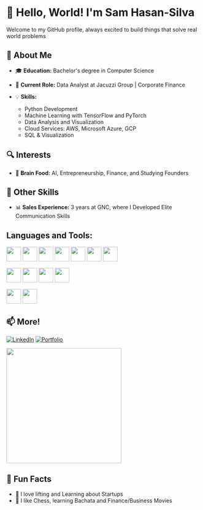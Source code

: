 # 👋 Hello, World! I'm Sam Hasan-Silva

Welcome to my GitHub profile, always excited to build things that solve real world problems

## 🚀 About Me

- 🎓 **Education:** Bachelor's degree in Computer Science
- 💼 **Current Role:** Data Analyst at Jacuzzi Group | Corporate Finance
  
- 💡 **Skills:**
  - Python Development                                                  
  - Machine Learning with TensorFlow and PyTorch
  - Data Analysis and Visualization
  - Cloud Services: AWS, Microsoft Azure, GCP
  - SQL & Visualization
    

## 🔍 Interests

- 🧠 **Brain Food:** AI, Entrepreneurship, Finance, and Studying Founders

## 💪 Other Skills

- 📊 **Sales Experience:** 3 years at GNC, where I Developed Elite Communication Skills

## Languages and Tools:

<img src="https://cdn.jsdelivr.net/gh/devicons/devicon@latest/icons/python/python-original-wordmark.svg" width="38" height="38" /> <img src="https://cdn.jsdelivr.net/gh/devicons/devicon@latest/icons/pandas/pandas-original-wordmark.svg" width="38" height="38" /> <img src="https://cdn.jsdelivr.net/gh/devicons/devicon@latest/icons/numpy/numpy-original-wordmark.svg" width="38" height="38" /> <img src="https://cdn.jsdelivr.net/gh/devicons/devicon@latest/icons/scikitlearn/scikitlearn-original.svg" width="38" height="38" /> <img src="https://cdn.jsdelivr.net/gh/devicons/devicon@latest/icons/matplotlib/matplotlib-plain-wordmark.svg" width="38" height="38"/> <img src="https://cdn.jsdelivr.net/gh/devicons/devicon@latest/icons/plotly/plotly-original-wordmark.svg" width="38" height="38"/>
<img src="https://cdn.jsdelivr.net/gh/devicons/devicon@latest/icons/tensorflow/tensorflow-original.svg" width="38" height="38" />

<img src="https://companieslogo.com/img/orig/SNOW-35164165.png?t=1720244494" width="38" height="38" /> <img src="https://cdn.jsdelivr.net/gh/devicons/devicon@latest/icons/mysql/mysql-original-wordmark.svg" width="38" height="38"  /> <img src="https://cdn.jsdelivr.net/gh/devicons/devicon@latest/icons/postgresql/postgresql-original-wordmark.svg" width="38" height="38" /> <img src="https://cdn.jsdelivr.net/gh/devicons/devicon@latest/icons/sqlite/sqlite-original-wordmark.svg" width="38" height="38" />

<img src="https://cdn.jsdelivr.net/gh/devicons/devicon@latest/icons/googlecloud/googlecloud-original.svg" width="38" height="38" /> <i class="devicon-kubernetes-plain colored" width="38" height="38" ></i> <img src="https://cdn.jsdelivr.net/gh/devicons/devicon@latest/icons/amazonwebservices/amazonwebservices-original-wordmark.svg" width="38" height="38" /> 

## 📫 More!

[![LinkedIn](https://img.shields.io/badge/LINKEDIN-0077B5?style=for-the-badge&logo=linkedin&logoColor=white)](https://www.linkedin.com/in/sammy-hasan-silva?lipi=urn%3Ali%3Apage%3Ad_flagship3_profile_view_base_contact_details%3Bjo%2FFxoqHThqUXPpFYWON9g%3D%3D)
[![Portfolio](https://img.shields.io/badge/PORTFOLIO-black?style=for-the-badge)](https://sammyhasan17.github.io/test-repo2/)

<p>
  <img src="https://mir-s3-cdn-cf.behance.net/project_modules/fs/d5f77c104128975.5f5bdc0d6d7b6.gif" width="300" height="300">
</p>

## 🌱 Fun Facts
- 🚴 I love lifting and Learning about Startups
- 🎨 I like Chess, learning Bachata and Finance/Business Movies

